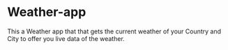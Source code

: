 # Weather-app
This a Weather app that that gets the current weather of your Country and City to offer you live data of the weather.
